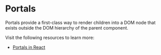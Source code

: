 # Portals

Portals provide a first-class way to render children into a DOM node that exists outside the DOM hierarchy of the parent component.

Visit the following resources to learn more:

- [Portals in React](https://react.dev/reference/react-dom/createPortal)
